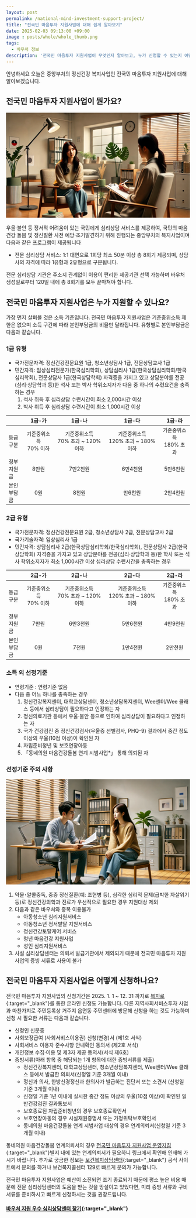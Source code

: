 ```yaml
---
layout: post
permalink: /national-mind-investment-support-project/
title: "전국민 마음투자 지원사업에 대해 쉽게 알아보기"
date: 2025-02-03 09:13:00 +09:00
image : posts/whole/whole_thumb.png
tags:
  - 바우처 정보
description: '전국민 마음투자 지원사업이 무엇인지 알아보고, 누가 신청할 수 있는지 어떤 혜택이 있는지 살펴보겠습니다.'
---
```


안녕하세요 오늘은 중앙부처의 정신건강 복지사업인 전국민 마음투자 지원사업에 대해 알아보겠습니다.<br>

## 전국민 마음투자 지원사업이 뭔가요?

![심리상담센터에서 전문적인 상담을 받고 있는 여자](/images/posts/whole/woman_receiving_counseing_at_a_psychological_counseling_center.webp)

우울·불안 등 정서적 어려움이 있는 국민에게 심리상담 서비스를 제공하여, 국민의 마음건강 돌봄 및 정신질환 사전 예방·조기발견하기 위해 진행되는 중앙부처의 복지사업이며 다음과 같은 프로그램이 제공됩니다

- 전문 심리상담 서비스: 1:1 대면으로 1회당 최소 50분 이상 총 8회기 제공되며, 상담사의 자격에 따라 1유형과 2유형으로 구분됩니다.

전문 심리상담 기관은 주소지 관계없이 이용이 편리한 제공기관 선택 가능하며 바우처 생성일로부터 120일 내에 총 8회기를 모두 끝마쳐야 합니다.

## 전국민 마음투자 지원사업은 누가 지원할 수 있나요?

가장 먼저 살펴볼 것은 소득 기준입니다. 전국민 마음투자 지원사업은 기준중위소득 제한은 없으며 소득 구간에 따라 본인부담금의 비율만 달라집니다. 유형별로 본인부담금은 다음과 같습니다.

### 1급 유형

- 국가전문자격: 정신건강전문요원 1급, 청소년상담사 1급, 전문상담교사 1급
- 민간자격: 임상심리전문가(한국심리학회), 상담심리사 1급(한국상담심리학회/한국심리학회), 전문상담사 1급(한국상담학회) 자격증을 가지고 있고 상담분야를 전공(심리·상담학과 등)한 석사 또는 박사 학위소지자가 다음 중 하나의 수련요건을 충족하는 경우
  1. 석사 취득 후 심리상담 수련시간이 최소 2,000시간 이상
  2. 박사 취득 후 심리상담 수련시간이 최소 1,000시간 이상

|              | 1급-가                | 1급-나                          | 1급-다                           | 1급-라                 |
|:------------ |:-------------------:|:-----------------------------:|:------------------------------:|:--------------------:|
| 등급 <br />구분  | 기준중위소득<br /> 70% 이하 | 기준중위소득<br /> 70% 초과 ~ 120% 이하 | 기준중위소득<br /> 120% 초과 ~ 180% 이하 | 기준중위소득<br /> 180% 초과 |
| 정부 <br />지원금 | 8만원                 | 7만2천원                         | 6만4천원                          | 5만6천원                |
| 본인 <br />부담금 | 0원                  | 8천원                           | 만6천원                           | 2만4천원                |

### 2급 유형

- 국가전문자격: 정신건강전문요원 2급, 청소년상담사 2급, 전문상담교사 2급
- 국가기술자격: 임상심리사 1급
- 민간자격: 상담심리사 2급(한국상담심리학회/한국심리학회), 전문상담사 2급(한국상담학회) 자격증을 가지고 있고 상담분야를 전공(심리·상담학과 등)한 학사 또는 석사 학위소지자가 최소 1,000시간 이상 심리상담 수련시간을 충족하는 경우

|              | 2급-가                | 2급-나                          | 2급-다                           | 2급-라                 |
|:------------ |:-------------------:|:-----------------------------:|:------------------------------:|:--------------------:|
| 등급 <br />구분  | 기준중위소득<br /> 70% 이하 | 기준중위소득<br /> 70% 초과 ~ 120% 이하 | 기준중위소득<br /> 120% 초과 ~ 180% 이하 | 기준중위소득<br /> 180% 초과 |
| 정부 <br />지원금 | 7만원                 | 6만3천원                         | 5만6천원                          | 4만9천원                |
| 본인 <br />부담금 | 0원                  | 7천원                           | 1만4천원                          | 2만천원                 |

### 소득 외 선정기준

- 연령기준 : 연령기준 없음
- 다음 중 어느 하나를 충족하는 경우
  1. 정신건강복지센터, 대학교상담센터, 청소년상담복지센터, Wee센터/Wee 클래스 등에서 심리상담이 필요하다고 인정하는 자
  2. 정신의료기관 등에서 우울·불안 등으로 인하여 심리상담이 필요하다고 인정하는 자
  3. 국가 건강검진 중 정신건강검사(우울증 선별검사, PHQ-9) 결과에서 중간 정도 이상의 우울(10점 이상)이 확인된 자
  4. 자립준비청년 및 보호연장아동
  5. 「동네의원 마음건강돌봄 연계 시범사업*」 통해 의뢰된 자

### 선정기준 주의 사항

![전문가로부터 주의 사항을 듣고 있는 여자](/images/posts/whole/woman_listening_to_precautions_from_expert.webp)

1. 약물･알콜중독, 중증 정신질환(예: 조현병 등), 심각한 심리적 문제(급박한 자살위기 등)로 정신건강의학과 진료가 우선적으로 필요한 경우 지원대상 제외
2. 다음과 같은 바우처와 중복 이용불가
   - 아동청소년 심리지원서비스
   - 아동청소년 정서발달 지원서비스
   - 정신건강토탈케어 서비스
   - 청년 마음건강 지원사업
   - 성인 심리지원서비스
3. 사설 심리상담센터는 의뢰서 발급기관에서 제외되기 때문에 전국민 마음투자 지원사업의 증빙 서류로 사용이 불가

## 전국민 마음투자 지원사업은 어떻게 신청하나요?

전국민 마음투자 지원사업의 신청기간은 2025. 1. 1 ~ 12. 31 까지로 [복지로](https://www.bokjiro.go.kr/ssis-tbu/twataa/wlfareInfo/moveTWAT52011M.do?wlfareInfoId=WLF00005567){:target="_blank"}를 통한 온라인 신청도 가능합니다. 다른 지역사회서비스투자 사업과 마찬가지로 주민등록상 거주지 읍면동 주민센터에 방문해 신청을 하는 것도 가능하며 신청 시 필요한 서류는 다음과 같습니다.

- 신청인 신분증
- 사회보장급여 (사회서비스이용권) 신청(변경)서 (제1호 서식)
- 사회서비스 이용자 준수사항 안내확인 동의서 (제2호 서식)
- 개인정보 수집·이용 및 제3자 제공 동의서(서식 제6호)
- 증빙서류(아래 항목 중 해당되는 1개 항목에 대한 증빙서류를 제출)
  - 정신건강복지센터, 대학교상담센터, 청소년상담복지센터, Wee센터/Wee 클래스 등에서 발급한 의뢰서(신청일 기준 3개월 이내)
  - 정신과 의사, 한방신경정신과 한의사가 발급하는 진단서 또는 소견서 (신청일 기준 3개월 이내)
  - 신청일 기준 1년 이내에 실시한 중간 정도 이상의 우울(10점 이상)이 확인된 일반건강검진 결과통보서
  - 보호종료된 자립준비청년의 경우 보호종료확인서
  - 보호연장아동의 경우 시설재원증명서 또는 가정위탁보호확인서
  - 동네의원 마음건강돌봄 연계 시범사업 대상의 경우 연계의뢰서(신청일 기준 3개월 이내)

동네의원 마음건강돌봄 연계의뢰서의 경우 [전국민 마음투자 지원사업 운영지침](http://www.socialservice.or.kr/upload/etc/2024_MT01.pdf){:target="_blank"}별지 내에 있는 연계의뢰서가 필요하니 링크에서 확인해 인쇄해 가시기 바랍니다. 추가로 궁금한 정보는 [보건복지상담센터](https://www.129.go.kr/){:target="_blank"} 공식 사이트에서 문의를 하거나 보건복지콜센터 129로 빠르게 문의가 가능합니다.

전국민 마음투자 지원사업은 예산이 소진되면 조기 종료되기 때문에 평소 높은 비용 때문에 전문 심리상담센터의 도움을 받는 것을 망설이고 있었다면, 미리 증빙 서류와 구비 서류를 준비하시고 빠르게 신청하시는 것을 권장드립니다.

#### [바우처 지원 우수 심리상담센터 찾기](https://bluecheese.kr?utm_source=blog&utm_medium=social&utm_campaign=bluecheese_blog&utm_content=national_mind_project){:target="_blank"}
